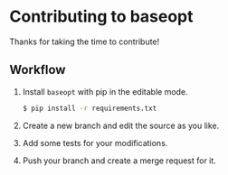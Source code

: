 # Contributing to baseopt

Thanks for taking the time to contribute!

## Workflow

1. Install `baseopt` with pip in the editable mode.

    ```bash
    $ pip install -r requirements.txt
    ```

2. Create a new branch and edit the source as you like.

3. Add some tests for your modifications.

4. Push your branch and create a merge request for it.
